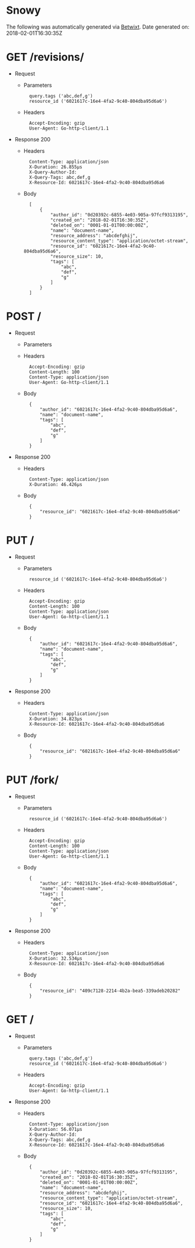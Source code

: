 # Snowy

The following was automatically generated via [Betwixt](https://github.com/simonrichardson/betwixt).
Date generated on: 2018-02-01T16:30:35Z
# GET /revisions/

+ Request
    + Parameters

            query.tags ('abc,def,g')
            resource_id ('6021617c-16e4-4fa2-9c40-804dba95d6a6')

    + Headers

            Accept-Encoding: gzip
            User-Agent: Go-http-client/1.1

+ Response 200
    + Headers

            Content-Type: application/json
            X-Duration: 26.855µs
            X-Query-Author-Id: 
            X-Query-Tags: abc,def,g
            X-Resource-Id: 6021617c-16e4-4fa2-9c40-804dba95d6a6

    + Body

            [
                {
                    "author_id": "0d20392c-6855-4e03-905a-97fcf9313195",
                    "created_on": "2018-02-01T16:30:35Z",
                    "deleted_on": "0001-01-01T00:00:00Z",
                    "name": "document-name",
                    "resource_address": "abcdefghij",
                    "resource_content_type": "application/octet-stream",
                    "resource_id": "6021617c-16e4-4fa2-9c40-804dba95d6a6",
                    "resource_size": 10,
                    "tags": [
                        "abc",
                        "def",
                        "g"
                    ]
                }
            ]

# POST /

+ Request
    + Parameters


    + Headers

            Accept-Encoding: gzip
            Content-Length: 100
            Content-Type: application/json
            User-Agent: Go-http-client/1.1

    + Body

            {
                "author_id": "6021617c-16e4-4fa2-9c40-804dba95d6a6",
                "name": "document-name",
                "tags": [
                    "abc",
                    "def",
                    "g"
                ]
            }

+ Response 200
    + Headers

            Content-Type: application/json
            X-Duration: 46.426µs

    + Body

            {
                "resource_id": "6021617c-16e4-4fa2-9c40-804dba95d6a6"
            }

# PUT /

+ Request
    + Parameters

            resource_id ('6021617c-16e4-4fa2-9c40-804dba95d6a6')

    + Headers

            Accept-Encoding: gzip
            Content-Length: 100
            Content-Type: application/json
            User-Agent: Go-http-client/1.1

    + Body

            {
                "author_id": "6021617c-16e4-4fa2-9c40-804dba95d6a6",
                "name": "document-name",
                "tags": [
                    "abc",
                    "def",
                    "g"
                ]
            }

+ Response 200
    + Headers

            Content-Type: application/json
            X-Duration: 34.823µs
            X-Resource-Id: 6021617c-16e4-4fa2-9c40-804dba95d6a6

    + Body

            {
                "resource_id": "6021617c-16e4-4fa2-9c40-804dba95d6a6"
            }

# PUT /fork/

+ Request
    + Parameters

            resource_id ('6021617c-16e4-4fa2-9c40-804dba95d6a6')

    + Headers

            Accept-Encoding: gzip
            Content-Length: 100
            Content-Type: application/json
            User-Agent: Go-http-client/1.1

    + Body

            {
                "author_id": "6021617c-16e4-4fa2-9c40-804dba95d6a6",
                "name": "document-name",
                "tags": [
                    "abc",
                    "def",
                    "g"
                ]
            }

+ Response 200
    + Headers

            Content-Type: application/json
            X-Duration: 32.534µs
            X-Resource-Id: 6021617c-16e4-4fa2-9c40-804dba95d6a6

    + Body

            {
                "resource_id": "409c7128-2214-4b2a-bea5-339adeb20282"
            }

# GET /

+ Request
    + Parameters

            query.tags ('abc,def,g')
            resource_id ('6021617c-16e4-4fa2-9c40-804dba95d6a6')

    + Headers

            Accept-Encoding: gzip
            User-Agent: Go-http-client/1.1

+ Response 200
    + Headers

            Content-Type: application/json
            X-Duration: 56.071µs
            X-Query-Author-Id: 
            X-Query-Tags: abc,def,g
            X-Resource-Id: 6021617c-16e4-4fa2-9c40-804dba95d6a6

    + Body

            {
                "author_id": "0d20392c-6855-4e03-905a-97fcf9313195",
                "created_on": "2018-02-01T16:30:35Z",
                "deleted_on": "0001-01-01T00:00:00Z",
                "name": "document-name",
                "resource_address": "abcdefghij",
                "resource_content_type": "application/octet-stream",
                "resource_id": "6021617c-16e4-4fa2-9c40-804dba95d6a6",
                "resource_size": 10,
                "tags": [
                    "abc",
                    "def",
                    "g"
                ]
            }

